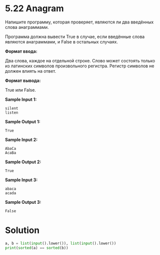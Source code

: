 # 5.22 Anagram

Напишите программу, которая проверяет, являются ли два введённых слова анаграммами.

Программа должна вывести True в случае, если введённые слова являются анаграммами, и False в остальных случаях.

**Формат ввода:**

Два слова, каждое на отдельной строке.
Слово может состоять только из латинских символов произвольного регистра. Регистр символов не должен влиять на ответ.

**Формат вывода:**

True или False.

**Sample Input 1:**

```
silent
listen
```

**Sample Output 1:**

```
True
```

**Sample Input 2:**

```
AbaCa
AcaBa
```

**Sample Output 2:**

```
True
```

**Sample Input 3:**

```
abaca
acada
```

**Sample Output 3:**

```
False
```

# Solution

```python
a, b = list(input().lower()), list(input().lower())
print(sorted(a) == sorted(b))
```
